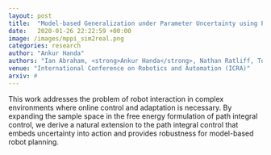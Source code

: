 ```yaml
---
layout: post
title:  "Model-based Generalization under Parameter Uncertainty using Path Integral Control"
date:   2020-01-26 22:22:59 +00:00
image: /images/mppi_sim2real.png
categories: research
author: "Ankur Handa"
authors: "Ian Abraham, <strong>Ankur Handa</strong>, Nathan Ratliff, Todd D. Murphey, Dieter Fox"
venue: "International Conference on Robotics and Automation (ICRA)"
arxiv: #
---
```

This work addresses the problem of robot interaction in complex environments where online control and adaptation is necessary. By expanding the sample space in the free energy formulation of path integral control, we derive a natural extension to the path integral control that embeds uncertainty into action and provides robustness for model-based robot planning.
